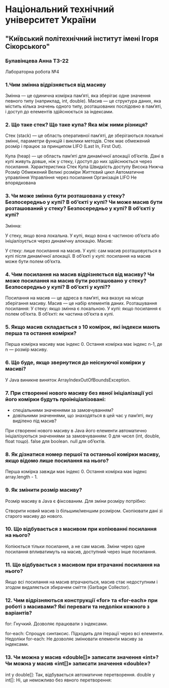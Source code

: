 # Національний технічний університет України

## "Київський політехнічний інститут імені Ігоря Сікорського"

### Булавінцева Анна ТЗ-22

Лабораторна робота №4

### 1.Чим змінна відрізняється від масиву
Змінна — це одинична комірка пам’яті, яка зберігає одне значення певного типу (наприклад, int, double).
Масив — це структура даних, яка містить кілька значень одного типу, розташованих послідовно в пам’яті, і доступ до елементів здійснюється за індексами.


### 2. Що таке стек? Що таке купа? Яка між ними різниця?
Стек (stack) — це область оперативної пам’яті, де зберігаються локальні змінні, параметри функцій і виклики методів. Стек має обмежений розмір і працює за принципом LIFO (Last In, First Out).

Купа (heap) — це область пам’яті для динамічної алокації об’єктів. Дані в купі живуть довше, ніж у стеку, і доступ до них здійснюється через посилання.
Характеристика	               Стек	                         Купа
Швидкість доступу	          Висока	                     Нижча
Розмір	                    Обмежений                    Великі розміри
Життєвий цикл	      Автоматичне управління	    Управління через посилання
Організація	                   LIFO 	                Не впорядкована

### 3. Чи може змінна бути розташована у стеку? Безпосередньо у купі? В об’єкті у купі? Чи може масив бути розташований у стеку? Безпосередньо у купі? В об’єкті у купі?
Змінна:

У стеку, якщо вона локальна.
У купі, якщо вона є частиною об’єкта або ініціалізується через динамічну алокацію.
Масив:

У стеку: лише посилання на масив.
У купі: сам масив розташовується в купі після динамічної алокації.
В об’єкті у купі: посилання на масив може бути полем об’єкта.

### 4. Чим посилання на масив відрізняється від масиву? Чи може посилання на масив бути розташовано у стеку? Безпосередньо у купі? В об’єкті у купі??
Посилання на масив — це адреса в пам’яті, яка вказує на місце зберігання масиву.
Масив — це набір елементів даних.
Розташування посилання:
У стеку: якщо змінна є локальною.
У купі: якщо посилання є полем об’єкта.
В об’єкті: як частина об’єкта в купі.


### 5. Якщо масив складається з 10 комірок, які індекси мають перша та остання комірки?
Перша комірка масиву має індекс 0.
Остання комірка має індекс n-1, де n — розмір масиву.



### 6. Що буде, якщо звернутися до неіснуючої комірки у масиві?
У Java виникне виняток ArrayIndexOutOfBoundsException.


### 7. При створенні нового масиву без явної ініціалізації усі його комірки будуть проініціалізовані:
- спеціальними значеннями за замовчуванням?
- довільними значеннями, що знаходяться в цей час у пам’яті, яку виділено під масив?

При створенні нового масиву в Java його елементи автоматично ініціалізуються значеннями за замовчуванням:
0 для чисел (int, double, float тощо).
false для boolean.
null для об’єктів.

### 8. Як дізнатися номер першої та останньої комірки масиву, якщо відомо лише посилання на нього?
Перша комірка завжди має індекс 0.
Остання комірка має індекс array.length - 1.

### 9. Як змінити розмір масиву?
Розмір масиву в Java є фіксованим. Для зміни розміру потрібно:

Створити новий масив із більшим/меншим розміром.
Скопіювати дані зі старого масиву до нового.

### 10. Що відбувається з масивом при копіюванні посилання на нього?
Копіюється тільки посилання, а не сам масив. Зміни через одне посилання впливатимуть на масив, доступний через інше посилання.


### 11. Що відбувається з масивом при втрачанні посилання на нього?
Якщо всі посилання на масив втрачаються, масив стає недоступним і згодом видаляється збирачем сміття (Garbage Collector).


### 12. Чим відрізняються конструкції «for» та «for-each» при роботі з масивами? Які переваги та недоліки кожного з варіантів?
for:
Гнучкий.
Дозволяє працювати з індексами.

for-each:
Спрощує синтаксис.
Підходить для ітерації через всі елементи.
Недоліки for-each:
Не дозволяє змінювати елементи масиву за індексами.

### 13. Чи можна у масив «double[]» записати значення «int»? Чи можна у масив «int[]» записати значення «double»?
int у double[]: Так, відбувається автоматичне перетворення.
double у int[]: Ні, це неможливо без явного перетворення: